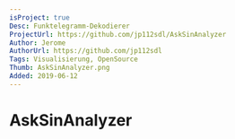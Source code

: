 ```yaml
---
isProject: true
Desc: Funktelegramm-Dekodierer
ProjectUrl: https://github.com/jp112sdl/AskSinAnalyzer
Author: Jerome
AuthorUrl: https://github.com/jp112sdl
Tags: Visualisierung, OpenSource
Thumb: AskSinAnalyzer.png
Added: 2019-06-12
---
```


# AskSinAnalyzer
